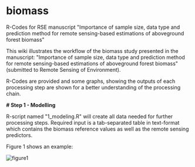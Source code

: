 biomass
=======

R-Codes for RSE manuscript "Importance of sample size, data type and prediction method for remote sensing-based estimations of aboveground forest biomass"


This wiki illustrates the workflow of the biomass study presented in the manuscript:
"Importance of sample size, data type and prediction method for remote sensing-based estimations of aboveground forest biomass" (submitted to Remote Sensing of Environment).

R-Codes are provided and some graphs, showing the outputs of each processing step are shown for a better understanding of the processing chain.


**# Step 1 - Modelling**

R-script named "1_modeling.R" will create all data needed for further processing steps. Required input is a tab-separated table in text-format which contains the biomass reference values as well as the remote sensing predictors.

Figure 1 shows an example:

![figure1](https://github.com/fabianfassnacht/biomass/wiki_graphs/figure1.png)



